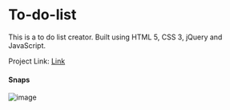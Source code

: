 # To-do-list
This is a to do list creator. Built using HTML 5, CSS 3, jQuery and JavaScript.

Project Link: [Link](https://github.com/Saikiran-Anandas/To-Do-App/)

#### Snaps

![image](https://user-images.githubusercontent.com/75678927/152206327-ecee98cf-6217-4c4d-a0c8-c7905e77e6bb.png)
